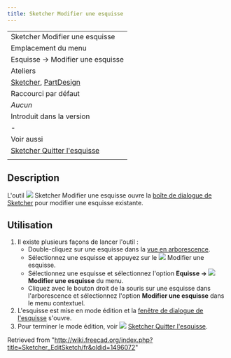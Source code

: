 ```yaml
---
title: Sketcher Modifier une esquisse
---
```

|  |
| --- |
| Sketcher Modifier une esquisse |
| Emplacement du menu |
| Esquisse → Modifier une esquisse |
| Ateliers |
| [Sketcher](/Sketcher_Workbench/fr "Sketcher Workbench/fr"), [PartDesign](/PartDesign_Workbench/fr "PartDesign Workbench/fr") |
| Raccourci par défaut |
| *Aucun* |
| Introduit dans la version |
| - |
| Voir aussi |
| [Sketcher Quitter l'esquisse](/Sketcher_LeaveSketch/fr "Sketcher LeaveSketch/fr") |
|  |

## Description

L'outil ![](/images/Sketcher_EditSketch.svg) Sketcher Modifier une esquisse ouvre la [boîte de dialogue de Sketcher](/Sketcher_Dialog/fr "Sketcher Dialog/fr") pour modifier une esquisse existante.

## Utilisation

1. Il existe plusieurs façons de lancer l'outil :
   * Double-cliquez sur une esquisse dans la [vue en arborescence](/Tree_view/fr "Tree view/fr").
   * Sélectionnez une esquisse et appuyez sur le ![](/images/Sketcher_EditSketch.svg) Modifier une esquisse.
   * Sélectionnez une esquisse et sélectionnez l'option **Equisse → ![](/images/Sketcher_EditSketch.svg) Modifier une esquisse** du menu.
   * Cliquez avec le bouton droit de la souris sur une esquisse dans l'arborescence et sélectionnez l'option **Modifier une esquisse** dans le menu contextuel.
2. L'esquisse est mise en mode édition et la [fenêtre de dialogue de l'esquisse](/Sketcher_Dialog/fr "Sketcher Dialog/fr") s'ouvre.
3. Pour terminer le mode édition, voir ![](/images/Sketcher_LeaveSketch.svg) [Sketcher Quitter l'esquisse](/Sketcher_LeaveSketch/fr "Sketcher LeaveSketch/fr").

Retrieved from "<http://wiki.freecad.org/index.php?title=Sketcher_EditSketch/fr&oldid=1496072>"